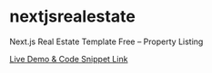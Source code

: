 # nextjsrealestate
Next.js Real Estate Template Free – Property Listing
<br>

[Live Demo & Code Snippet Link](https://therichpost.com/next-js-real-estate-template-free-property-listing/)
